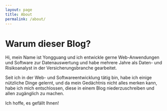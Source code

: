 ```yaml
---
layout: page
title: About
permalink: /about/
---
```

# Warum dieser Blog?

Hi, mein Name ist Yongguang und ich entwickle gerne Web-Anwendungen und Software zur Datenauswertung und habe mehrere Jahre als Daten- und Risikoanalyst in der Versicherungsbranche gearbeitet.

Seit ich in der Web- und Softwareentwicklung tätig bin, habe ich einige nützliche Dinge gelernt, und da mein Gedächtnis nicht alles merken kann, habe ich mich entschlossen, diese in einem Blog niederzuschreiben und allen zugänglich zu machen.

Ich hoffe, es gefällt Ihnen!
